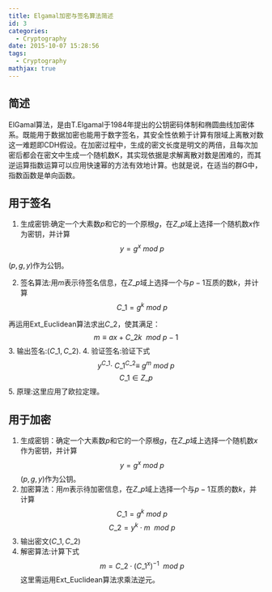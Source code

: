 ```yaml
---
title: Elgamal加密与签名算法简述
id: 3
categories:
  - Cryptography
date: 2015-10-07 15:28:56
tags:
  - Cryptography
mathjax: true
---
```


## 简述
ElGamal算法，是由T.Elgamal于1984年提出的公钥密码体制和椭圆曲线加密体系。既能用于数据加密也能用于数字签名，其安全性依赖于计算有限域上离散对数这一难题即CDH假设。在加密过程中，生成的密文长度是明文的两倍，且每次加密后都会在密文中生成一个随机数K，其实现依据是求解离散对数是困难的，而其逆运算指数运算可以应用快速幂的方法有效地计算。也就是说，在适当的群G中，指数函数是单向函数。

## 用于签名
1. 生成密钥:确定一个大素数$p$和它的一个原根$g$，在$Z\_p$域上选择一个随机数$x$作为密钥，并计算$$y=g^x\ mod\ p$$

$(p,g,y)$作为公钥。

2. 签名算法:用$m$表示待签名信息，在$Z\_p$域上选择一个与$p-1$互质的数$k$，并计算$$C\_1=g^k\ mod\ p$$

再运用Ext\_Euclidean算法求出$C\_2$，使其满足：$$m\equiv ax+C\_2k\ \ mod\ p-1$$
3. 输出签名:$(C\_1,C\_2)$.
4. 验证签名:验证下式$$y^{C\_1}\cdot \ C\_1^{C\_2}\equiv\ g^m\ mod\ p$$ $$C\_1\in Z\_p$$
5. 原理:这里应用了欧拉定理。

## 用于加密
1. 生成密钥：确定一个大素数$p$和它的一个原根$g$，在$Z\_p$域上选择一个随机数$x$作为密钥，并计算$$y=g^x\ mod\ p$$
$(p,g,y)$作为公钥。
2. 加密算法：用$m$表示待加密信息，在$Z\_p$域上选择一个与$p-1$互质的数$k$，并计算$$C\_1=g^k\ mod\ p$$
$$C\_2=y^k\cdot m\ \ mod\ p$$
3. 输出密文$(C\_1,C\_2)$
4. 解密算法:计算下式$$m=C\_2\cdot(C\_1^x)^{-1}\ \ mod\  p$$
这里需运用Ext\_Euclidean算法求乘法逆元。
